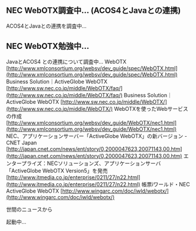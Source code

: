 ## NEC WebOTX調査中… (ACOS4とJavaとの連携)

ACOS4とJavaとの連携を調査中…






## NEC WebOTX勉強中…


JavaとACOS4 との連携について調査中…
WebOTX
  [http://www.xmlconsortium.org/websv/dev_guide/spec/WebOTX.html](http://www.xmlconsortium.org/websv/dev_guide/spec/WebOTX.html)
  Business Solution｜ActiveGlobe WebOTX
  [http://www.sw.nec.co.jp/middle/WebOTX/faq/](http://www.sw.nec.co.jp/middle/WebOTX/faq/)
  Business Solution｜ActiveGlobe WebOTX
  [http://www.sw.nec.co.jp/middle/WebOTX/](http://www.sw.nec.co.jp/middle/WebOTX/)
  WebOTXを使ったWebサービスの作成
  [http://www.xmlconsortium.org/websv/dev_guide/WebOTX/nec1.html](http://www.xmlconsortium.org/websv/dev_guide/WebOTX/nec1.html)
  NEC、アプリケーションサーバー「ActiveGlobe WebOTX」の新バージョン - CNET Japan
  [http://japan.cnet.com/news/ent/story/0,2000047623,20071143,00.htm](http://japan.cnet.com/news/ent/story/0,2000047623,20071143,00.htm)
  エンタープライズ：NECソリューションズ、アプリケーションサーバ「ActiveGlobe WebOTX Version5」を発売
  [http://www.itmedia.co.jp/enterprise/0211/27/n22.html](http://www.itmedia.co.jp/enterprise/0211/27/n22.html)
  帳票iワールド・NEC　ActiveGlobe WebOTX
  [http://www.wingarc.com/doc/iwld/webotx/](http://www.wingarc.com/doc/iwld/webotx/)

世間のニュースから

起動中...